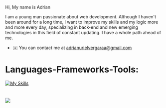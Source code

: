 
Hi, My name is Adrian

I am a young man passionate about web development. Although I haven't been around for a long time, I want to improve my skills and my logic more and more every day, specializing in back-end and new emerging technologies in this field of constant updating. I have a whole path ahead of me.

* ✉️  You can contact me at [adrianurielvergaraa@gmail.com](mailto:adrianurielvergaraa@gmail.com)

# Languages-Frameworks-Tools:
[![My Skills](https://skillicons.dev/icons?i=html,css,javascript,typescript,astro,tailwind,react,next,vite,nodejs,npm,bun&theme=dark&perline=6)](https://skillicons.dev)


#

![](https://quotes-github-readme.vercel.app/api?type=horizontal&theme=dark)





